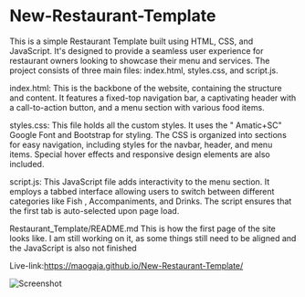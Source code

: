 # New-Restaurant-Template
This is a simple Restaurant Template built using HTML, CSS, and JavaScript. It's designed to provide a seamless user experience for restaurant owners looking to showcase their menu and services. The project consists of three main files: index.html, styles.css, and script.js.

index.html: This is the backbone of the website, containing the structure and content. It features a fixed-top navigation bar, a captivating header with a call-to-action button, and a menu section with various food items.

styles.css: This file holds all the custom styles. It uses the " Amatic+SC" Google Font and Bootstrap for styling. The CSS is organized into sections for easy navigation, including styles for the navbar, header, and menu items. Special hover effects and responsive design elements are also included.

script.js: This JavaScript file adds interactivity to the menu section. It employs a tabbed interface allowing users to switch between different categories like Fish , Accompaniments, and Drinks. The script ensures that the first tab is auto-selected upon page load.

Restaurant_Template/README.md 
This is how the first page of the site looks like. I am still working on it, as some things still need to be aligned and the JavaScript is also not finished

Live-link:https://maogaja.github.io/New-Restaurant-Template/



![Screenshot ](https://github.com/maogaja/New-Restaurant-Template/assets/121969650/6850136b-53ef-42a2-835c-a52f461eaeb7)
